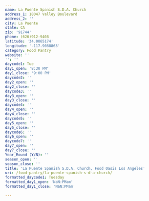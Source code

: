 ```yaml
---
name: La Puente Spanish S.D.A. Church
address_1: 18047 Valley Boulevard
address_2: ''
city: La Puente
state: CA
zip: '91744'
phone: (626)912-9408
latitude: '34.0065174'
longitude: '-117.9088863'
category: Food Pantry
website: ''
'': ''
daycode1: Tue
day1_open: '8:30 PM'
day1_close: '9:00 PM'
daycode2: ''
day2_open: ''
day2_close: ''
daycode3: ''
day3_open: ''
day3_close: ''
daycode4: ''
day4_open: ''
day4_close: ''
daycode5: ''
day5_open: ''
day5_close: ''
daycode6: ''
day6_open: ''
daycode7: ''
day7_open: ''
day7_close: ''
Year_Round (Y/N): ''
season_open: ''
season_close: ''
title: 'La Puente Spanish S.D.A. Church, Food Oasis Los Angeles'
uri: /food-pantry/la-puente-spanish-s-d-a-church/
formatted_daycode1: Tuesday
formatted_day1_open: 'NaN:PMam'
formatted_day1_close: 'NaN:PMam'

---
```

